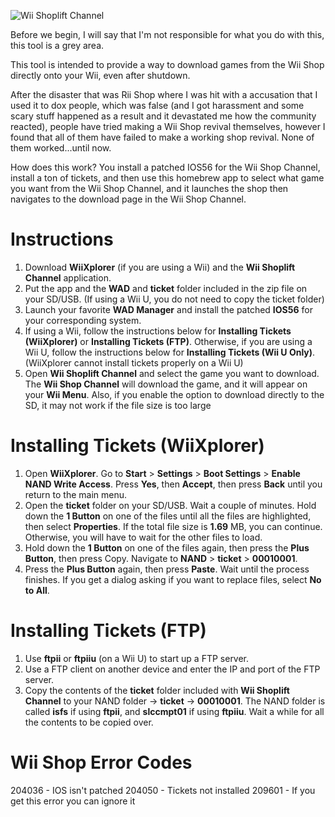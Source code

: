 ![Wii Shoplift Channel](http://transfer.archivete.am/9Qu6m/wiishop.png)

Before we begin, I will say that I'm not responsible for what you do with this, this tool is a grey area.

This tool is intended to provide a way to download games from the Wii Shop directly onto your Wii, even after shutdown.

After the disaster that was Rii Shop where I was hit with a accusation that I used it to dox people, which was false (and I got harassment and some scary stuff happened as a result and it devastated me how the community reacted), people have tried making a Wii Shop revival themselves, however I found that all of them have failed to make a working shop revival. None of them worked...until now.

How does this work? You install a patched IOS56 for the Wii Shop Channel, install a ton of tickets, and then use this homebrew app to select what game you want from the Wii Shop Channel, and it launches the shop then navigates to the download page in the Wii Shop Channel.

# Instructions

1.	Download **WiiXplorer** (if you are using a Wii) and the **Wii Shoplift Channel** application.
2.	Put the app and the **WAD** and **ticket** folder included in the zip file on your SD/USB. (If using a Wii U, you do not need to copy the ticket folder)
3.	Launch your favorite **WAD Manager** and install the patched **IOS56** for your corresponding system.
4.	If using a Wii, follow the instructions below for **Installing Tickets (WiiXplorer)** or **Installing Tickets (FTP)**. Otherwise, if you are using a Wii U, follow the instructions below for **Installing Tickets (Wii U Only)**. (WiiXplorer cannot install tickets properly on a Wii U)
5.	Open **Wii Shoplift Channel** and select the game you want to download. The **Wii Shop Channel** will download the game, and it will appear on your **Wii Menu**. Also, if you enable the option to download directly to the SD, it may not work if the file size is too large

# Installing Tickets (WiiXplorer)

1. Open **WiiXplorer**. Go to **Start** > **Settings** > **Boot Settings** > **Enable NAND Write Access**. Press **Yes**, then **Accept**, then press **Back** until you return to the main menu.
2.	Open the **ticket** folder on your SD/USB. Wait a couple of minutes. Hold down the **1 Button** on one of the files until all the files are highlighted, then select **Properties**. If the total file size is **1.69** MB, you can continue. Otherwise, you will have to wait for the other files to load.
3.	Hold down the **1 Button** on one of the files again, then press the **Plus Button**, then press Copy. Navigate to **NAND** > **ticket** > **00010001**.
4.	Press the **Plus Button** again, then press **Paste**. Wait until the process finishes. If you get a dialog asking if you want to replace files, select **No to All**.

# Installing Tickets (FTP)

1. Use **ftpii** or **ftpiiu** (on a Wii U) to start up a FTP server.
2. Use a FTP client on another device and enter the IP and port of the FTP server.
3. Copy the contents of the **ticket** folder included with **Wii Shoplift Channel** to your NAND folder -> **ticket** -> **00010001**. The NAND folder is called **isfs** if using **ftpii**, and **slccmpt01** if using **ftpiiu**. Wait a while for all the contents to be copied over.

# Wii Shop Error Codes

204036 - IOS isn't patched
204050 - Tickets not installed
209601 - If you get this error you can ignore it
